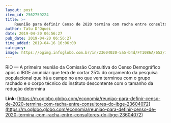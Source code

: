 ```yaml
---
layout: post
item_id: 2562759224
title: >-
    Reunião para definir Censo de 2020 termina com racha entre consultores do IBGE
author: Tatu D'Oquei
date: 2019-04-20 06:56:27
pub_date: 2019-04-20 06:56:27
time_added: 2019-04-16 16:06:00
category: 
image: https://ogimg.infoglobo.com.br/in/23604020-5a5-b4d/FT1086A/652/78635199_SO-EldoradoSP31-08-2018-Comunidade-Quilombo-Sao-Pedro-que-sera-incluido-pela-primeira-v.jpg
---
```


RIO — A primeira reunião da Comissão Consultiva do Censo Demográfico após o IBGE anunciar que terá de cortar 25% do orçamento da pesquisa populacional que irá a campo no ano que vem terminou com o grupo rachado e o corpo técnico do instituto descontente com o tamanho da redução determina

**Link:** [https://m.oglobo.globo.com/economia/reuniao-para-definir-censo-de-2020-termina-com-racha-entre-consultores-do-ibge-23604072](https://m.oglobo.globo.com/economia/reuniao-para-definir-censo-de-2020-termina-com-racha-entre-consultores-do-ibge-23604072)

